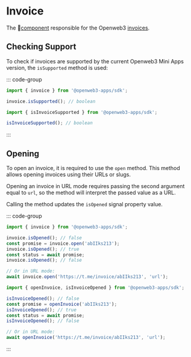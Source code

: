 # Invoice

The 💠[component](../scopes.md) responsible for the
Openweb3 [invoices](https://core.openweb3.org/bots/payments#introducing-payments-2-0).

## Checking Support

To check if invoices are supported by the current Openweb3 Mini Apps version, the
`isSupported` method is used:

::: code-group

```ts [Variable]
import { invoice } from '@openweb3-apps/sdk';

invoice.isSupported(); // boolean
```

```ts [Functions]
import { isInvoiceSupported } from '@openweb3-apps/sdk';

isInvoiceSupported(); // boolean
```

:::

## Opening

To open an invoice, it is required to use the `open` method. This method allows opening invoices
using their URLs or slugs.

Opening an invoice in URL mode requires passing the second argument equal to `url`, so the method
will interpret the passed value as a URL.

Calling the method updates the `isOpened` signal property value.

::: code-group

```ts [Variable]
import { invoice } from '@openweb3-apps/sdk';

invoice.isOpened(); // false
const promise = invoice.open('abIIks213');
invoice.isOpened(); // true
const status = await promise;
invoice.isOpened(); // false

// Or in URL mode:
await invoice.open('https://t.me/invoice/abIIks213', 'url');
```

```ts [Functions]
import { openInvoice, isInvoiceOpened } from '@openweb3-apps/sdk';

isInvoiceOpened(); // false
const promise = openInvoice('abIIks213');
isInvoiceOpened(); // true
const status = await promise;
isInvoiceOpened(); // false

// Or in URL mode:
await openInvoice('https://t.me/invoice/abIIks213', 'url');
```

:::
